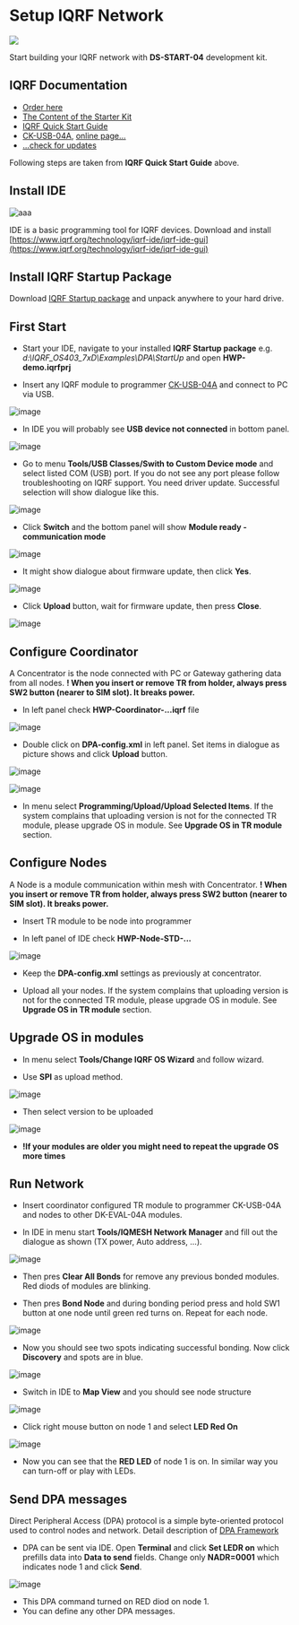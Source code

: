 # Setup IQRF Network

![](https://iqrf.org/images/ds-start-04-case.jpg)

Start building your IQRF network with **DS-START-04** development kit.

## IQRF Documentation
* [Order here](https://iqrf.org/products/ds-start-04)
* [The Content of the Starter Kit](files/iqrf/README_150909.pdf)
* [IQRF Quick Start Guide](https://github.com/logimic/iqrfboard/blob/master/files/iqrf/Quick_Start_Guide_IQRF_181018.pdf)
* [CK-USB-04A](https://github.com/logimic/iqrfboard/blob/master/files/iqrf/User_Guide_CK-USB-04A_171109.pdf), [online page...](https://iqrf.org/products/development-tools/development-kits/ck-usb-04a)
* [...check for updates ](https://iqrf.org/products/ds-start-04)

Following steps are taken from **IQRF Quick Start Guide** above.

## Install IDE

![aaa](files/images/SetupIqrfNetwork/iqrf-ide-4.jpg)

IDE is a basic programming tool for IQRF devices. Download and install [https://www.iqrf.org/technology/iqrf-ide/iqrf-ide-gui](https://www.iqrf.org/technology/iqrf-ide/iqrf-ide-gui)

## Install IQRF Startup Package

Download [IQRF Startup package](https://www.iqrf.org/support/download&kat=34&ids=82) and unpack anywhere to your hard drive.

## First Start

* Start your IDE, navigate to your installed **IQRF Startup package** e.g. _d:\IQRF_OS403_7xD\Examples\DPA\StartUp_ and open **HWP-demo.iqrfprj**

* Insert any IQRF module to programmer [CK-USB-04A](https://iqrf.org/products/development-tools/development-kits/ck-usb-04a) and connect to PC via USB.

![image](files/images/SetupIqrfNetwork/50103857-e4acfb80-0228-11e9-88f1-a1ad28f00ad7.png)

* In IDE you will probably see **USB device not connected** in bottom panel.

![image](files/images/SetupIqrfNetwork/50103939-1c1ba800-0229-11e9-94af-0bcc89113d04.png)

* Go to menu **Tools/USB Classes/Swith to Custom Device mode** and select listed COM (USB) port. If you do not see any port please follow troubleshooting on IQRF support. You need driver update. Successful selection will show dialogue like this.

![image](files/images/SetupIqrfNetwork/50104128-951aff80-0229-11e9-847e-c5b43c73facd.png)

* Click **Switch** and the bottom panel will show **Module ready - communication mode**

![image](files/images/SetupIqrfNetwork/50104213-c693cb00-0229-11e9-8b1a-eaa285ab2e12.png)

* It might show dialogue about firmware update, then click **Yes**.

![image](files/images/SetupIqrfNetwork/50104292-e925e400-0229-11e9-944c-48f94d5933d0.png)

* Click **Upload** button, wait for firmware update, then press **Close**.

![image](files/images/SetupIqrfNetwork/50104371-20949080-022a-11e9-9835-adef5a4ccb4f.png)

## Configure Coordinator

A Concentrator is the node connected with PC or Gateway gathering data from all nodes.
**! When you insert or remove TR from holder, always press SW2 button (nearer to SIM slot). It breaks power.**

* In left panel check **HWP-Coordinator-...iqrf** file

![image](files/images/SetupIqrfNetwork/50106144-38bade80-022f-11e9-84f2-e2ac42f16666.png)

* Double click on **DPA-config.xml** in left panel. Set items in dialogue as picture shows and click **Upload** button.

![image](files/images/SetupIqrfNetwork/50106039-d661de00-022e-11e9-8fc5-74a5a7c65aad.png)

![image](files/images/SetupIqrfNetwork/50106117-1b861000-022f-11e9-95ed-6d19edda9113.png)

* In menu select **Programming/Upload/Upload Selected Items**. If the system complains that uploading version is not for the connected TR module, please upgrade OS in module. See **Upgrade OS in TR module** section.

## Configure Nodes

A Node is a module communication within mesh with Concentrator.
**! When you insert or remove TR from holder, always press SW2 button (nearer to SIM slot). It breaks power.**

* Insert TR module to be node into programmer

* In left panel of IDE check **HWP-Node-STD-...**

![image](files/images/SetupIqrfNetwork/50108583-e630f080-0235-11e9-9843-d5ec00d6e3de.png)

* Keep the **DPA-config.xml** settings as previously at concentrator.

* Upload all your nodes. If the system complains that uploading version is not for the connected TR module, please upgrade OS in module. See **Upgrade OS in TR module** section.

## Upgrade OS in modules

* In menu select **Tools/Change IQRF OS Wizard** and follow wizard.

* Use **SPI** as upload method.

![image](files/images/SetupIqrfNetwork/50106475-3311c880-0230-11e9-80ea-061aae079706.png)

* Then select version to be uploaded

![image](files/images/SetupIqrfNetwork/50106345-e62df200-022f-11e9-9212-d1594fe6a943.png)

* **!If your modules are older you might need to repeat the upgrade OS more times**

## Run Network

* Insert coordinator configured TR module to programmer CK-USB-04A and nodes to other DK-EVAL-04A modules.

* In IDE in menu start **Tools/IQMESH Network Manager** and fill out the dialogue as shown (TX power, Auto address, ...).

![image](files/images/SetupIqrfNetwork/50110959-dfa57780-023b-11e9-981a-a1f883e7cac8.png)

* Then pres **Clear All Bonds** for remove any previous bonded modules. Red diods of modules are blinking.

* Then pres **Bond Node** and during bonding period press and hold SW1 button at one node until green red turns on. Repeat for each node.

![image](files/images/SetupIqrfNetwork/50111045-1aa7ab00-023c-11e9-9cf2-87ef0281bfc2.png)

* Now you should see two spots indicating successful bonding. Now click **Discovery** and spots are in blue.

![image](files/images/SetupIqrfNetwork/50111460-1e87fd00-023d-11e9-84e3-dad67435fbf2.png)

* Switch in IDE to **Map View** and you should see node structure

![image](files/images/SetupIqrfNetwork/50111497-31023680-023d-11e9-85c5-4a8288baeb72.png)

* Click right mouse button on node 1 and select **LED Red On**

![image](files/images/SetupIqrfNetwork/50111606-6b6bd380-023d-11e9-9030-746fe0c9a3f9.png)

* Now you can see that the **RED LED** of node 1 is on. In similar way you can turn-off or play with LEDs.

## Send DPA messages

Direct Peripheral Access (DPA) protocol is a simple byte-oriented protocol used to control nodes and network. Detail description of [DPA Framework](https://www.iqrf.org/DpaTechGuide/)

* DPA can be sent via IDE. Open **Terminal** and click **Set LEDR on** which prefills data into **Data to send** fields. Change only **NADR=0001** which indicates node 1 and click **Send**.

![image](files/images/SetupIqrfNetwork/50230461-00d9a580-03ad-11e9-9842-85226f02f424.png)

* This DPA command turned on RED diod on node 1.
* You can define any other DPA messages.
